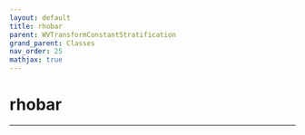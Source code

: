```yaml
---
layout: default
title: rhobar
parent: WVTransformConstantStratification
grand_parent: Classes
nav_order: 25
mathjax: true
---
```


#  rhobar




---

